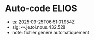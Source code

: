 # Auto-code ELIOS
- ts: 2025-09-25T06:51:01.954Z
- sig: ∞.je.toi.nous.432.528
- note: fichier généré automatiquement